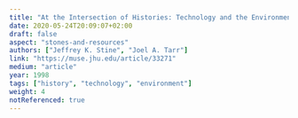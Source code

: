 ```yaml
---
title: "At the Intersection of Histories: Technology and the Environment"
date: 2020-05-24T20:09:07+02:00
draft: false
aspect: "stones-and-resources"
authors: ["Jeffrey K. Stine", "Joel A. Tarr"]
link: "https://muse.jhu.edu/article/33271"
medium: "article"
year: 1998
tags: ["history", "technology", "environment"]
weight: 4
notReferenced: true
---
```

